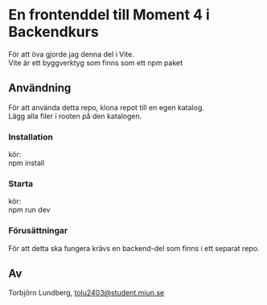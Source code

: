 # En frontenddel till Moment 4 i Backendkurs
För att öva gjorde jag denna del i Vite.  
Vite är ett byggverktyg som finns som ett npm paket  

## Användning
För att använda detta repo, klona repot till en egen katalog.  
Lägg alla filer i rooten på den katalogen.

### Installation
kör:  
npm install  

### Starta
kör:  
npm run dev  

### Förusättningar
För att detta ska fungera krävs en backend-del som finns i ett separat repo.  

## Av
Torbjörn Lundberg, tolu2403@student.miun.se



